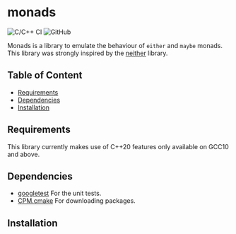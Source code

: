 # monads

![C/C++ CI](https://github.com/Wmbat/monads/workflows/C/C++%20CI/badge.svg)
![GitHub](https://img.shields.io/github/license/Wmbat/monads?style=flat-square)

Monads is a library to emulate the behaviour of `either` and `maybe` monads. This library was strongly inspired by the
[neither](https://github.com/LoopPerfect/neither) library.

## Table of Content
* [Requirements](#requirements)
* [Dependencies](#dependencies)
* [Installation](#installation)

## Requirements

This library currently makes use of C++20 features only available on GCC10 and above.

## Dependencies

* [googletest](https://github.com/google/googletest) For the unit tests.
* [CPM.cmake](https://github.com/TheLartians/CPM.cmake) For downloading packages.

## Installation
